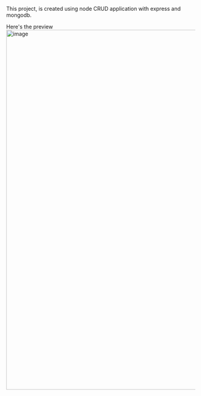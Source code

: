 
This project, is created using node CRUD application with express and mongodb.

Here's the preview <img width="958" alt="image" src="https://github.com/jyotiv2023/crud/assets/130778883/b9a306ab-6ba0-45ec-8585-2f684ffdea80">




